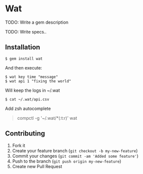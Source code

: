 # Wat

TODO: Write a gem description

TODO: Write specs..

## Installation

    $ gem install wat

And then execute:

    $ wat key time "message"
    $ wat api 1 "fixing the world"

Will keep the logs in ~/.wat
    
    $ cat ~/.wat/api.csv

Add zsh autocomplete 
> compctl -g '~/.wat/*(:t:r)' wat 

## Contributing

1. Fork it
2. Create your feature branch (`git checkout -b my-new-feature`)
3. Commit your changes (`git commit -am 'Added some feature'`)
4. Push to the branch (`git push origin my-new-feature`)
5. Create new Pull Request
